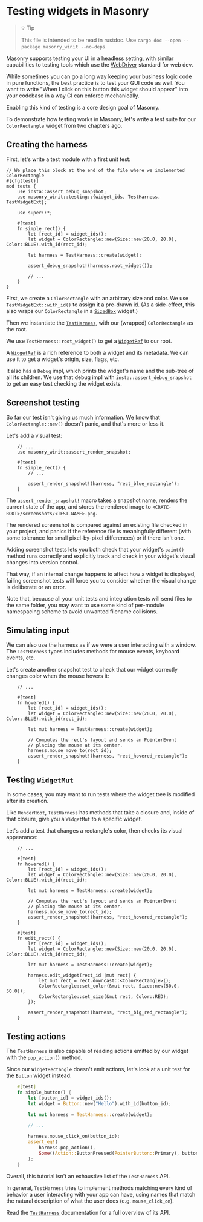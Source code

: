 # Testing widgets in Masonry

<!-- Copyright 2024 the Xilem Authors -->
<!-- SPDX-License-Identifier: Apache-2.0 -->

<div class="rustdoc-hidden">

> 💡 Tip
>
> This file is intended to be read in rustdoc.
> Use `cargo doc --open --package masonry_winit --no-deps`.

</div>

Masonry supports testing your UI in a headless setting, with similar capabilities to testing tools which use the [WebDriver](https://developer.mozilla.org/en-US/docs/Web/WebDriver) standard for web dev.

While sometimes you can go a long way keeping your business logic code in pure functions, the best practice is to test your GUI code as well.
You want to write "When I click on this button this widget should appear" into your codebase in a way CI can enforce mechanically.

Enabling this kind of testing is a core design goal of Masonry.

To demonstrate how testing works in Masonry, let's write a test suite for our `ColorRectangle` widget from two chapters ago.


## Creating the harness

First, let's write a test module with a first unit test:

```rust,ignore
// We place this block at the end of the file where we implemented ColorRectangle
#[cfg(test)]
mod tests {
    use insta::assert_debug_snapshot;
    use masonry_winit::testing::{widget_ids, TestHarness, TestWidgetExt};

    use super::*;

    #[test]
    fn simple_rect() {
        let [rect_id] = widget_ids();
        let widget = ColorRectangle::new(Size::new(20.0, 20.0), Color::BLUE).with_id(rect_id);

        let harness = TestHarness::create(widget);

        assert_debug_snapshot!(harness.root_widget());

        // ...
    }
}
```

<!-- TODO - Rewrite this once we have a better way to assign ids to widgets. -->

First, we create a `ColorRectangle` with an arbitrary size and color.
We use `TestWidgetExt::with_id()` to assign it a pre-drawn id.
(As a side-effect, this also wraps our `ColorRectangle` in a [`SizedBox`] widget.)

Then we instantiate the [`TestHarness`], with our (wrapped) `ColorRectangle` as the root.

We use `TestHarness::root_widget()` to get a [`WidgetRef`] to our root.

A [`WidgetRef`] is a rich reference to both a widget and its metadata.
We can use it to get a widget's origin, size, flags, etc.

It also has a `Debug` impl, which prints the widget's name and the sub-tree of all its children.
We use that debug impl with `insta::assert_debug_snapshot` to get an easy test checking the widget exists.

<!-- TODO - Include snapshot result. -->


## Screenshot testing

So far our test isn't giving us much information.
We know that `ColorRectangle::new()` doesn't panic, and that's more or less it.

Let's add a visual test:

```rust,ignore
    // ...
    use masonry_winit::assert_render_snapshot;

    #[test]
    fn simple_rect() {
        // ...

        assert_render_snapshot!(harness, "rect_blue_rectangle");
    }
```

The [`assert_render_snapshot!`] macro takes a snapshot name, renders the current state of the app, and stores the rendered image to `<CRATE-ROOT>/screenshots/<TEST-NAME>.png`.

The rendered screenshot is compared against an existing file checked in your project, and panics if the reference file is meaningfully different (with some tolerance for small pixel-by-pixel differences) or if there isn't one.

Adding screenshot tests lets you both check that your widget's `paint()` method runs correctly and explicitly track and check in your widget's visual changes into version control.

That way, if an internal change happens to affect how a widget is displayed, failing screenshot tests will force you to consider whether the visual change is deliberate or an error.

Note that, because all your unit tests and integration tests will send files to the same folder, you may want to use some kind of per-module namespacing scheme to avoid unwanted filename collisions.

<!-- TODO - Include screenshot. -->


## Simulating input

We can also use the harness as if we were a user interacting with a window.
The `TestHarness` types includes methods for mouse events, keyboard events, etc.

Let's create another snapshot test to check that our widget correctly changes color when the mouse hovers it:

```rust,ignore
    // ...

    #[test]
    fn hovered() {
        let [rect_id] = widget_ids();
        let widget = ColorRectangle::new(Size::new(20.0, 20.0), Color::BLUE).with_id(rect_id);

        let mut harness = TestHarness::create(widget);

        // Computes the rect's layout and sends an PointerEvent
        // placing the mouse at its center.
        harness.mouse_move_to(rect_id);
        assert_render_snapshot!(harness, "rect_hovered_rectangle");
    }
```

<!-- TODO - Include screenshot. -->


## Testing `WidgetMut`

In some cases, you may want to run tests where the widget tree is modified after its creation.

Like `RenderRoot`, `TestHarness` has methods that take a closure and, inside of that closure, give you a `WidgetMut` to a specific widget.

Let's add a test that changes a rectangle's color, then checks its visual appearance:

```rust,ignore
    // ...

    #[test]
    fn hovered() {
        let [rect_id] = widget_ids();
        let widget = ColorRectangle::new(Size::new(20.0, 20.0), Color::BLUE).with_id(rect_id);

        let mut harness = TestHarness::create(widget);

        // Computes the rect's layout and sends an PointerEvent
        // placing the mouse at its center.
        harness.mouse_move_to(rect_id);
        assert_render_snapshot!(harness, "rect_hovered_rectangle");
    }

    #[test]
    fn edit_rect() {
        let [rect_id] = widget_ids();
        let widget = ColorRectangle::new(Size::new(20.0, 20.0), Color::BLUE).with_id(rect_id);

        let mut harness = TestHarness::create(widget);

        harness.edit_widget(rect_id |mut rect| {
            let mut rect = rect.downcast::<ColorRectangle>();
            ColorRectangle::set_color(&mut rect, Size::new(50.0, 50.0));
            ColorRectangle::set_size(&mut rect, Color::RED);
        });

        assert_render_snapshot!(harness, "rect_big_red_rectangle");
    }
```

<!-- TODO - Include screenshot. -->


## Testing actions

The `TestHarness` is also capable of reading actions emitted by our widget with the `pop_action()` method.

Since our `WidgetRectangle` doesn't emit actions, let's look at a unit test for the [`Button`] widget instead:

```rust
    #[test]
    fn simple_button() {
        let [button_id] = widget_ids();
        let widget = Button::new("Hello").with_id(button_id);

        let mut harness = TestHarness::create(widget);

        // ...

        harness.mouse_click_on(button_id);
        assert_eq!(
            harness.pop_action(),
            Some((Action::ButtonPressed(PointerButton::Primary), button_id))
        );
    }
```

Overall, this tutorial isn't an exhaustive list of the `TestHarness` API.

In general, `TestHarness` tries to implement methods matching every kind of behavior a user interacting with your app can have, using names that match the natural description of what the user does (e.g. `mouse_click_on`).

Read the [`TestHarness`] documentation for a full overview of its API.

[`Button`]: crate::widgets::Button
[`SizedBox`]: crate::widgets::SizedBox
[`TestHarness`]: crate::testing::TestHarness
[`WidgetRef`]: crate::core::WidgetRef
[`assert_render_snapshot!`]: crate::assert_render_snapshot
